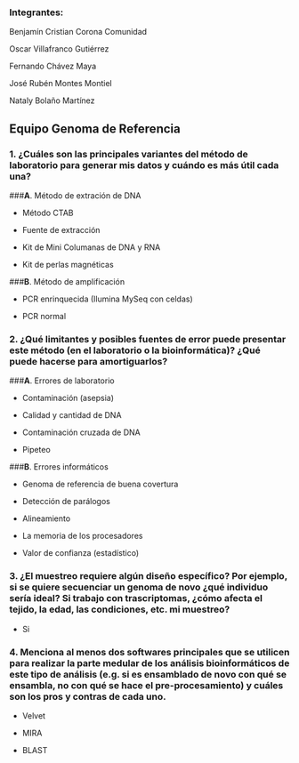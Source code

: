 ### Integrantes: 
Benjamín Cristian Corona Comunidad

Oscar Villafranco Gutiérrez

Fernando Chávez Maya

José Rubén Montes Montiel

Nataly Bolaño Martínez
 
## Equipo Genoma de Referencia 

### **1**. **¿Cuáles son las principales variantes del método de laboratorio para generar mis datos y cuándo es más útil cada una?**
	
###**A**. Método de extración de DNA 

- Método CTAB 

- Fuente de extracción

- Kit de Mini Columanas de DNA y RNA

- Kit de perlas magnéticas

###**B**. Método de amplificación

- PCR enrinquecida (Ilumina MySeq con celdas) 

- PCR normal

### **2**. ¿Qué limitantes y posibles fuentes de error puede presentar este método (en el laboratorio o la bioinformática)? ¿Qué puede hacerse para amortiguarlos?

###**A**. Errores de laboratorio

- Contaminación (asepsia)

- Calidad y cantidad de DNA 

- Contaminación cruzada de DNA

- Pipeteo

###**B**. Errores informáticos

- Genoma de referencia de buena covertura

- Detección de parálogos 

- Alineamiento 

- La memoria de los procesadores

- Valor de confianza (estadístico)


### **3**. ¿El muestreo requiere algún diseño específico? Por ejemplo, si se quiere secuenciar un genoma de novo ¿qué individuo sería ideal? Si trabajo con trascriptomas, ¿cómo afecta el tejido, la edad, las condiciones, etc. mi muestreo?

- Si


### **4**. Menciona al menos dos softwares principales que se utilicen para realizar la parte medular de los análisis bioinformáticos de este tipo de análisis (e.g. si es ensamblado de novo con qué se ensambla, no con qué se hace el pre-procesamiento) y cuáles son los pros y contras de cada uno.

- Velvet

- MIRA

- BLAST


















 

